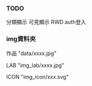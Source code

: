 
### TODO
分類顯示 可見顯示 RWD
auth登入

### img資料夾
作品 
"data/xxxx.jpg"

LAB 
"img_lab/xxxx.jpg"


ICON
"img_icon/xxx.svg"
###
